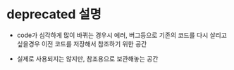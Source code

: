 deprecated 설명
============

* code가 심각하게 많이 바뀌는 경우시 에러, 버그등으로 기존의 코드를 다시 살리고 싶을경우
이전 코드를 저장해서 참조하기 위한 공간

* 실제로 사용되지는 않지만, 참조용으로 보관해놓는 공간
